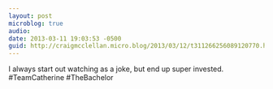 ```yaml
---
layout: post
microblog: true
audio: 
date: 2013-03-11 19:03:53 -0500
guid: http://craigmcclellan.micro.blog/2013/03/12/t311266256089120770.html
---
```

I always start out watching as a joke, but end up super invested. #TeamCatherine #TheBachelor

